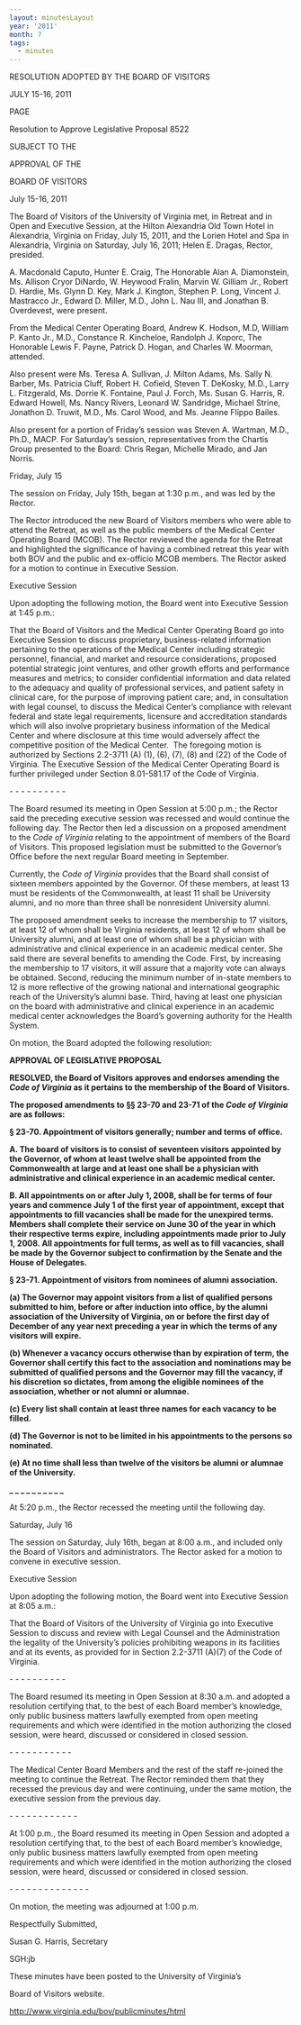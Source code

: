 ```yaml
---
layout: minutesLayout
year: '2011'
month: 7
tags:
  - minutes
---
```

RESOLUTION ADOPTED BY THE BOARD OF VISITORS

JULY 15-16, 2011

PAGE

Resolution to Approve Legislative Proposal 8522

SUBJECT TO THE

APPROVAL OF THE

BOARD OF VISITORS

July 15-16, 2011

The Board of Visitors of the University of Virginia met, in Retreat and in Open and Executive Session, at the Hilton Alexandria Old Town Hotel in Alexandria, Virginia on Friday, July 15, 2011, and the Lorien Hotel and Spa in Alexandria, Virginia on Saturday, July 16, 2011; Helen E. Dragas, Rector, presided.

A. Macdonald Caputo, Hunter E. Craig, The Honorable Alan A. Diamonstein, Ms. Allison Cryor DiNardo, W. Heywood Fralin, Marvin W. Gilliam Jr., Robert D. Hardie, Ms. Glynn D. Key, Mark J. Kington, Stephen P. Long, Vincent J. Mastracco Jr., Edward D. Miller, M.D., John L. Nau III, and Jonathan B. Overdevest, were present.

From the Medical Center Operating Board, Andrew K. Hodson, M.D, William P. Kanto Jr., M.D., Constance R. Kincheloe, Randolph J. Koporc, The Honorable Lewis F. Payne, Patrick D. Hogan, and Charles W. Moorman, attended.

Also present were Ms. Teresa A. Sullivan, J. Milton Adams, Ms. Sally N. Barber, Ms. Patricia Cluff, Robert H. Cofield, Steven T. DeKosky, M.D., Larry L. Fitzgerald, Ms. Dorrie K. Fontaine, Paul J. Forch, Ms. Susan G. Harris, R. Edward Howell, Ms. Nancy Rivers, Leonard W. Sandridge, Michael Strine, Jonathon D. Truwit, M.D., Ms. Carol Wood, and Ms. Jeanne Flippo Bailes.

Also present for a portion of Friday’s session was Steven A. Wartman, M.D., Ph.D., MACP. For Saturday’s session, representatives from the Chartis Group presented to the Board: Chris Regan, Michelle Mirado, and Jan Norris.

Friday, July 15

The session on Friday, July 15th, began at 1:30 p.m., and was led by the Rector.

The Rector introduced the new Board of Visitors members who were able to attend the Retreat, as well as the public members of the Medical Center Operating Board (MCOB). The Rector reviewed the agenda for the Retreat and highlighted the significance of having a combined retreat this year with both BOV and the public and ex-officio MCOB members. The Rector asked for a motion to continue in Executive Session.

Executive Session

Upon adopting the following motion, the Board went into Executive Session at 1:45 p.m.:

That the Board of Visitors and the Medical Center Operating Board go into Executive Session to discuss proprietary, business-related information pertaining to the operations of the Medical Center including strategic personnel, financial, and market and resource considerations, proposed potential strategic joint ventures, and other growth efforts and performance measures and metrics; to consider confidential information and data related to the adequacy and quality of professional services, and patient safety in clinical care, for the purpose of improving patient care; and, in consultation with legal counsel, to discuss the Medical Center’s compliance with relevant federal and state legal requirements, licensure and accreditation standards which will also involve proprietary business information of the Medical Center and where disclosure at this time would adversely affect the competitive position of the Medical Center.  The foregoing motion is authorized by Sections 2.2-3711 (A) (1), (6), (7), (8) and (22) of the Code of Virginia. The Executive Session of the Medical Center Operating Board is further privileged under Section 8.01-581.17 of the Code of Virginia.

\- - - - - - - - - -

The Board resumed its meeting in Open Session at 5:00 p.m.; the Rector said the preceding executive session was recessed and would continue the following day. The Rector then led a discussion on a proposed amendment to the _Code of Virginia_ relating to the appointment of members of the Board of Visitors. This proposed legislation must be submitted to the Governor’s Office before the next regular Board meeting in September.

Currently, the _Code of Virginia_ provides that the Board shall consist of sixteen members appointed by the Governor. Of these members, at least 13 must be residents of the Commonwealth, at least 11 shall be University alumni, and no more than three shall be nonresident University alumni.

The proposed amendment seeks to increase the membership to 17 visitors, at least 12 of whom shall be Virginia residents, at least 12 of whom shall be University alumni, and at least one of whom shall be a physician with administrative and clinical experience in an academic medical center. She said there are several benefits to amending the Code. First, by increasing the membership to 17 visitors, it will assure that a majority vote can always be obtained. Second, reducing the minimum number of in-state members to 12 is more reflective of the growing national and international geographic reach of the University’s alumni base. Third, having at least one physician on the board with administrative and clinical experience in an academic medical center acknowledges the Board’s governing authority for the Health System.

On motion, the Board adopted the following resolution:

**APPROVAL OF LEGISLATIVE PROPOSAL**

**RESOLVED, the Board of Visitors approves and endorses amending the _Code of Virginia_ as it pertains to the membership of the Board of Visitors.**

**The proposed amendments to §§ 23-70 and 23-71 of the _Code of Virginia_ are as follows:**

**§ 23-70. Appointment of visitors generally; number and terms of office.**

**A. The board of visitors is to consist of seventeen visitors appointed by the Governor, of whom at least twelve shall be appointed from the Commonwealth at large and at least one shall be a physician with administrative and clinical experience in an academic medical center.**

**B. All appointments on or after July 1, 2008, shall be for terms of four years and commence July 1 of the first year of appointment, except that appointments to fill vacancies shall be made for the unexpired terms. Members shall complete their service on June 30 of the year in which their respective terms expire, including appointments made prior to July 1, 2008. All appointments for full terms, as well as to fill vacancies, shall be made by the Governor subject to confirmation by the Senate and the House of Delegates.**

**§ 23-71. Appointment of visitors from nominees of alumni association.**

**(a) The Governor may appoint visitors from a list of qualified persons submitted to him, before or after induction into office, by the alumni association of the University of Virginia, on or before the first day of December of any year next preceding a year in which the terms of any visitors will expire.**

**(b) Whenever a vacancy occurs otherwise than by expiration of term, the Governor shall certify this fact to the association and nominations may be submitted of qualified persons and the Governor may fill the vacancy, if his discretion so dictates, from among the eligible nominees of the association, whether or not alumni or alumnae.**

**(c) Every list shall contain at least three names for each vacancy to be filled.**

**(d) The Governor is not to be limited in his appointments to the persons so nominated.**

**(e) At no time shall less than twelve of the visitors be alumni or alumnae of the University.**

**\_ \_ \_ \_ \_ \_ \_ \_ \_ \_**

At 5:20 p.m., the Rector recessed the meeting until the following day.

Saturday, July 16

The session on Saturday, July 16th, began at 8:00 a.m., and included only the Board of Visitors and administrators. The Rector asked for a motion to convene in executive session.

Executive Session

Upon adopting the following motion, the Board went into Executive Session at 8:05 a.m.:

That the Board of Visitors of the University of Virginia go into Executive Session to discuss and review with Legal Counsel and the Administration the legality of the University’s policies prohibiting weapons in its facilities and at its events, as provided for in Section 2.2-3711 (A)(7) of the Code of Virginia.

\- - - - - - - - - -

The Board resumed its meeting in Open Session at 8:30 a.m. and adopted a resolution certifying that, to the best of each Board member’s knowledge, only public business matters lawfully exempted from open meeting requirements and which were identified in the motion authorizing the closed session, were heard, discussed or considered in closed session.

\- - - - - - - - - - -

The Medical Center Board Members and the rest of the staff re-joined the meeting to continue the Retreat. The Rector reminded them that they recessed the previous day and were continuing, under the same motion, the executive session from the previous day.

\- - - - - - - - - - - -

At 1:00 p.m., the Board resumed its meeting in Open Session and adopted a resolution certifying that, to the best of each Board member’s knowledge, only public business matters lawfully exempted from open meeting requirements and which were identified in the motion authorizing the closed session, were heard, discussed or considered in closed session.

\- - - - - - - - - - - - - -

On motion, the meeting was adjourned at 1:00 p.m.

Respectfully Submitted,

Susan G. Harris, Secretary

SGH:jb

These minutes have been posted to the University of Virginia’s

Board of Visitors website.

http://www.virginia.edu/bov/publicminutes/html
